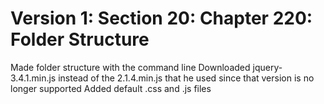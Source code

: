 # Version 1: Section 20: Chapter 220: Folder Structure
   Made folder structure with the command line
   Downloaded jquery-3.4.1.min.js instead of the 2.1.4.min.js that he used since
      that version is no longer supported
   Added default .css and .js files